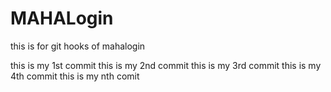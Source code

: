 # MAHALogin
this is for git hooks  of mahalogin

this is my 1st  commit
this is my 2nd  commit 
this is my 3rd  commit
this is my 4th commit
this is my nth comit





